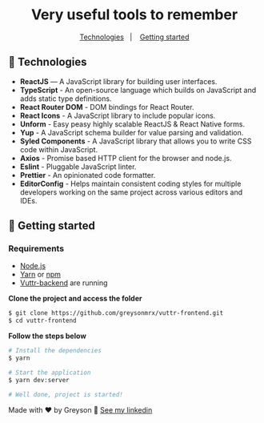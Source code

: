 <h1 align="center">
  Very useful tools to remember
</h1>

<p align="center">
  <a href="#rocket-technologies">Technologies</a>&nbsp;&nbsp;&nbsp;|&nbsp;&nbsp;&nbsp;
  <a href="#memo-getting-started">Getting started</a>
</p>

## :rocket: Technologies

- **ReactJS** — A JavaScript library for building user interfaces.
- **TypeScript** - An open-source language which builds on JavaScript and adds static type definitions.
- **React Router DOM** - DOM bindings for React Router.
- **React Icons** - A JavaScript library to include popular icons.
- **Unform** - Easy peasy highly scalable ReactJS & React Native forms.
- **Yup** - A JavaScript schema builder for value parsing and validation.
- **Syled Components** - A JavaScript library that allows you to write CSS code within JavaScript.
- **Axios** - Promise based HTTP client for the browser and node.js.
- **Eslint** - Pluggable JavaScript linter.
- **Prettier** - An opinionated code formatter.
- **EditorConfig** - Helps maintain consistent coding styles for multiple developers working on the same project across various editors and IDEs.

## :memo: Getting started

### Requirements

- [Node.js](https://nodejs.org/en/)
- [Yarn](https://classic.yarnpkg.com/) or [npm](https://www.npmjs.com/)
- [Vuttr-backend](https://github.com/greysonmrx/vuttr-backend) are running

**Clone the project and access the folder**

```bash
$ git clone https://github.com/greysonmrx/vuttr-frontend.git
$ cd vuttr-frontend
```

**Follow the steps below**

```bash
# Install the dependencies
$ yarn

# Start the application
$ yarn dev:server

# Well done, project is started!
```

Made with :hearts: by Greyson :wave: [See my linkedin](https://www.linkedin.com/in/greyson-mascarenhas-5a21ab1a2/)
